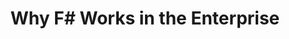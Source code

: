---
title: "Why F# Works in the Enterprise"
description: ""
topics:
- 
youtube_id: "CHrYC3c_LC4"
---